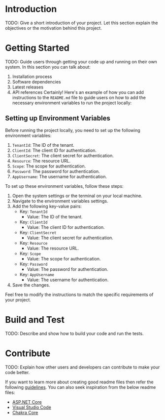 # Introduction 
TODO: Give a short introduction of your project. Let this section explain the objectives or the motivation behind this project. 

# Getting Started
TODO: Guide users through getting your code up and running on their own system. In this section you can talk about:
1.	Installation process
2.	Software dependencies
3.	Latest releases
4.	API references
Certainly! Here's an example of how you can add instructions to the `README.md` file to guide users on how to add the necessary environment variables to run the project locally:


## Setting up Environment Variables

Before running the project locally, you need to set up the following environment variables:

1. `TenantId`: The ID of the tenant.
2. `ClientId`: The client ID for authentication.
3. `ClientSecret`: The client secret for authentication.
4. `Resource`: The resource URL.
5. `Scope`: The scope for authentication.
6. `Password`: The password for authentication.
7. `AppUsername`: The username for authentication.

To set up these environment variables, follow these steps:

1. Open the system settings or the terminal on your local machine.
2. Navigate to the environment variables settings.
3. Add the following key-value pairs:
   - Key: `TenantId`
     - Value: The ID of the tenant.
   - Key: `ClientId`
     - Value: The client ID for authentication.
   - Key: `ClientSecret`
     - Value: The client secret for authentication.
   - Key: `Resource`
     - Value: The resource URL.
   - Key: `Scope`
     - Value: The scope for authentication.
   - Key: `Password`
     - Value: The password for authentication.
   - Key: `AppUsername`
     - Value: The username for authentication.
4. Save the changes.


Feel free to modify the instructions to match the specific requirements of your project.
# Build and Test
TODO: Describe and show how to build your code and run the tests. 

# Contribute
TODO: Explain how other users and developers can contribute to make your code better. 

If you want to learn more about creating good readme files then refer the following [guidelines](https://docs.microsoft.com/en-us/azure/devops/repos/git/create-a-readme?view=azure-devops). You can also seek inspiration from the below readme files:
- [ASP.NET Core](https://github.com/aspnet/Home)
- [Visual Studio Code](https://github.com/Microsoft/vscode)
- [Chakra Core](https://github.com/Microsoft/ChakraCore)
